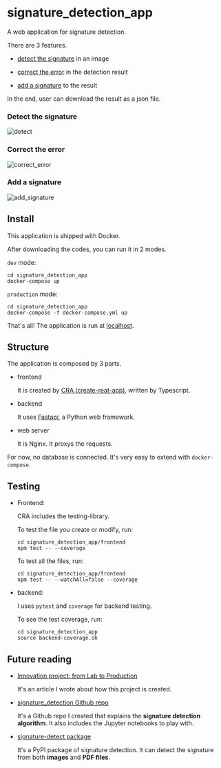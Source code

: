 # signature_detection_app

A web application for signature detection.

There are 3 features.

- [detect the signature](###Detect-the-signature) in an image

- [correct the error](###Correct-the-error) in the detection result

- [add a signature](###Add-a-signature) to the result

In the end, user can download the result as a json file.

### Detect the signature

![detect](./img/detect.gif)

### Correct the error

![correct_error](./img/correct_error.gif)

### Add a signature

![add_signature](./img/add_signature.gif)

## Install

This application is shipped with Docker.

After downloading the codes, you can run it in 2 modes.

`dev` mode:

```command
cd signature_detection_app
docker-compose up
```

`production` mode:

```command
cd signature_detection_app
docker-compose -f docker-compose.yml up
```

That's all! The application is run at [localhost](http://localhost/).

## Structure

The application is composed by 3 parts.

- frontend

  It is created by [CRA (create-reat-app)](https://github.com/facebook/create-react-app), written by Typescript.

- backend

  It uses [Fastapi](https://github.com/tiangolo/fastapi), a Python web framework.

- web server

  It is Nginx. It proxys the requests.

For now, no database is connected. It's very easy to extend with `docker-compose`.

## Testing

- Frontend:

  CRA includes the testing-library.

  To test the file you create or modify, run:

  ```command
  cd signature_detection_app/frontend
  npm test -- --coverage
  ```

  To test all the files, run:

  ```command
  cd signature_detection_app/frontend
  npm test -- --watchAll=false --coverage
  ```

- backend:

  I uses `pytest` and `coverage` for backend testing.

  To see the test coverage, run:

  ```command
  cd signature_detection_app
  source backend-coverage.sh 
  ```

## Future reading

- [Innovation project: from Lab to Production](https://liujijieseason.medium.com/innovation-project-from-lab-to-production-5232e88bd6fa)
  
   It's an article I wrote about how this project is created.

- [signature_detection Github repo](https://github.com/EnzoSeason/signature_detection)
  
  It's a Github repo I created that explains the **signature detection algorithm**. It also includes the Jupyter notebooks to play with.

- [signature-detect package](https://pypi.org/project/signature-detect/)

  It's a PyPI package of signature detection. It can detect the signature from both **images** and **PDF files**.
